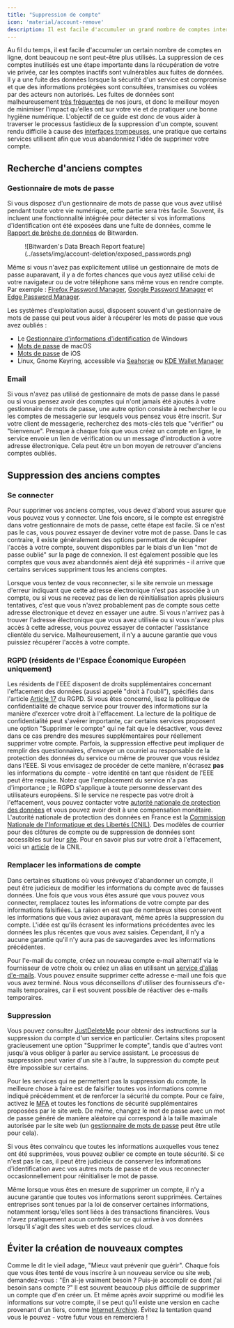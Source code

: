 ```yaml
---
title: "Suppression de compte"
icon: 'material/account-remove'
description: Il est facile d'accumuler un grand nombre de comptes internet. Voici quelques conseils pour élaguer votre collection.
---
```


Au fil du temps, il est facile d'accumuler un certain nombre de comptes en ligne, dont beaucoup ne sont peut-être plus utilisés. La suppression de ces comptes inutilisés est une étape importante dans la récupération de votre vie privée, car les comptes inactifs sont vulnérables aux fuites de données. Il y a une fuite des données lorsque la sécurité d'un service est compromise et que des informations protégées sont consultées, transmises ou volées par des acteurs non autorisés. Les fuites de données sont malheureusement [très fréquentes](https://haveibeenpwned.com/PwnedWebsites) de nos jours, et donc le meilleur moyen de minimiser l'impact qu'elles ont sur votre vie et de pratiquer une bonne hygiène numérique. L'objectif de ce guide est donc de vous aider à traverser le processus fastidieux de la suppression d'un compte, souvent rendu difficile à cause des [interfaces trompeuses](https://deceptive.design), une pratique que certains services utilisent afin que vous abandonniez l'idée de supprimer votre compte.

## Recherche d'anciens comptes

### Gestionnaire de mots de passe

Si vous disposez d'un gestionnaire de mots de passe que vous avez utilisé pendant toute votre vie numérique, cette partie sera très facile. Souvent, ils incluent une fonctionnalité intégrée pour détecter si vos informations d'identification ont été exposées dans une fuite de données, comme le [Rapport de brèche de données](https://bitwarden.com/blog/have-you-been-pwned) de Bitwarden.

<figure markdown>
  ![Bitwarden's Data Breach Report feature](../assets/img/account-deletion/exposed_passwords.png)
</figure>

Même si vous n'avez pas explicitement utilisé un gestionnaire de mots de passe auparavant, il y a de fortes chances que vous ayez utilisé celui de votre navigateur ou de votre téléphone sans même vous en rendre compte. Par exemple : [Firefox Password Manager](https://support.mozilla.org/kb/password-manager-remember-delete-edit-logins), [Google Password Manager](https://passwords.google.com/intro) et [Edge Password Manager](https://support.microsoft.com/microsoft-edge/save-or-forget-passwords-in-microsoft-edge-b4beecb0-f2a8-1ca0-f26f-9ec247a3f336).

Les systèmes d'exploitation aussi, disposent souvent d'un gestionnaire de mots de passe qui peut vous aider à récupérer les mots de passe que vous avez oubliés :

- Le [Gestionnaire d'informations d'identification](https://support.microsoft.com/windows/accessing-credential-manager-1b5c916a-6a16-889f-8581-fc16e8165ac0) de Windows
- [Mots de passe](https://support.apple.com/HT211145) de macOS
- [Mots de passe](https://support.apple.com/HT211146) de iOS
- Linux, Gnome Keyring, accessible via [Seahorse](https://wiki.gnome.org/Apps/Seahorse) ou [KDE Wallet Manager](https://userbase.kde.org/KDE_Wallet_Manager)

### Email

Si vous n'avez pas utilisé de gestionnaire de mots de passe dans le passé ou si vous pensez avoir des comptes qui n'ont jamais été ajoutés à votre gestionnaire de mots de passe, une autre option consiste à rechercher le ou les comptes de messagerie sur lesquels vous pensez vous être inscrit. Sur votre client de messagerie, recherchez des mots-clés tels que "vérifier" ou "bienvenue". Presque à chaque fois que vous créez un compte en ligne, le service envoie un lien de vérification ou un message d'introduction à votre adresse électronique. Cela peut être un bon moyen de retrouver d'anciens comptes oubliés.

## Suppression des anciens comptes

### Se connecter

Pour supprimer vos anciens comptes, vous devez d'abord vous assurer que vous pouvez vous y connecter. Une fois encore, si le compte est enregistré dans votre gestionnaire de mots de passe, cette étape est facile. Si ce n'est pas le cas, vous pouvez essayer de deviner votre mot de passe. Dans le cas contraire, il existe généralement des options permettant de récupérer l'accès à votre compte, souvent disponibles par le biais d'un lien "mot de passe oublié" sur la page de connexion. Il est également possible que les comptes que vous avez abandonnés aient déjà été supprimés - il arrive que certains services suppriment tous les anciens comptes.

Lorsque vous tentez de vous reconnecter, si le site renvoie un message d'erreur indiquant que cette adresse électronique n'est pas associée à un compte, ou si vous ne recevez pas de lien de réinitialisation après plusieurs tentatives, c'est que vous n'avez probablement pas de compte sous cette adresse électronique et devez en essayer une autre. Si vous n'arrivez pas à trouver l'adresse électronique que vous avez utilisée ou si vous n'avez plus accès à cette adresse, vous pouvez essayer de contacter l'assistance clientèle du service. Malheureusement, il n'y a aucune garantie que vous puissiez récupérer l'accès à votre compte.

### RGPD (résidents de l'Espace Économique Européen uniquement)

Les résidents de l'EEE disposent de droits supplémentaires concernant l'effacement des données (aussi appelé "droit à l'oubli"), spécifiés dans l'article [Article 17](https://gdpr-info.eu/art-17-gdpr) du RGPD. Si vous êtes concerné, lisez la politique de confidentialité de chaque service pour trouver des informations sur la manière d'exercer votre droit à l'effacement. La lecture de la politique de confidentialité peut s'avérer importante, car certains services proposent une option "Supprimer le compte" qui ne fait que le désactiver, vous devez dans ce cas prendre des mesures supplémentaires pour réellement supprimer votre compte. Parfois, la suppression effective peut impliquer de remplir des questionnaires, d'envoyer un courriel au responsable de la protection des données du service ou même de prouver que vous résidez dans l'EEE. Si vous envisagez de procéder de cette manière, n'écrasez **pas** les informations du compte - votre identité en tant que résident de l'EEE peut être requise. Notez que l'emplacement du service n'a pas d'importance ; le RGPD s'applique à toute personne desservant des utilisateurs européens. Si le service ne respecte pas votre droit à l'effacement, vous pouvez contacter votre [autorité nationale de protection des données](https://ec.europa.eu/info/law/law-topic/data-protection/reform/rights-citizens/redress/what-should-i-do-if-i-think-my-personal-data-protection-rights-havent-been-respected_en) et vous pouvez avoir droit à une compensation monétaire. L'autorité nationale de protection des données en France est la [Commission Nationale de l'Informatique et des Libertés (CNIL)](https://www.cnil.fr/). Des modèles de courrier pour des clôtures de compte ou de suppression de données sont accessibles sur leur [site](https://www.cnil.fr/fr/modeles/courrier). Pour en savoir plus sur votre droit à l'effacement, voici un [article](https://www.cnil.fr/fr/le-droit-leffacement-supprimer-vos-donnees-en-ligne) de la CNIL.

### Remplacer les informations de compte

Dans certaines situations où vous prévoyez d'abandonner un compte, il peut être judicieux de modifier les informations du compte avec de fausses données. Une fois que vous vous êtes assuré que vous pouvez vous connecter, remplacez toutes les informations de votre compte par des informations falsifiées. La raison en est que de nombreux sites conservent les informations que vous aviez auparavant, même après la suppression du compte. L'idée est qu'ils écrasent les informations précédentes avec les données les plus récentes que vous avez saisies. Cependant, il n'y a aucune garantie qu'il n'y aura pas de sauvegardes avec les informations précédentes.

Pour l'e-mail du compte, créez un nouveau compte e-mail alternatif via le fournisseur de votre choix ou créez un alias en utilisant un [service d'alias d'e-mails](../email-aliasing.md). Vous pouvez ensuite supprimer cette adresse e-mail une fois que vous avez terminé. Nous vous déconseillons d'utiliser des fournisseurs d'e-mails temporaires, car il est souvent possible de réactiver des e-mails temporaires.

### Suppression

Vous pouvez consulter [JustDeleteMe](https://justdeleteme.xyz/fr) pour obtenir des instructions sur la suppression du compte d'un service en particulier. Certains sites proposent gracieusement une option "Supprimer le compte", tandis que d'autres vont jusqu'à vous obliger à parler au service assistant. Le processus de suppression peut varier d'un site à l'autre, la suppression du compte peut être impossible sur certains.

Pour les services qui ne permettent pas la suppression du compte, la meilleure chose à faire est de falsifier toutes vos informations comme indiqué précédemment et de renforcer la sécurité du compte. Pour ce faire, activez le [MFA](multi-factor-authentication.md) et toutes les fonctions de sécurité supplémentaires proposées par le site web. De même, changez le mot de passe avec un mot de passe généré de manière aléatoire qui correspond à la taille maximale autorisée par le site web (un [gestionnaire de mots de passe](/passwords/#local-password-managers) peut être utile pour cela).

Si vous êtes convaincu que toutes les informations auxquelles vous tenez ont été supprimées, vous pouvez oublier ce compte en toute sécurité. Si ce n'est pas le cas, il peut être judicieux de conserver les informations d'identification avec vos autres mots de passe et de vous reconnecter occasionnellement pour réinitialiser le mot de passe.

Même lorsque vous êtes en mesure de supprimer un compte, il n'y a aucune garantie que toutes vos informations seront supprimées. Certaines entreprises sont tenues par la loi de conserver certaines informations, notamment lorsqu'elles sont liées à des transactions financières. Vous n'avez pratiquement aucun contrôle sur ce qui arrive à vos données lorsqu'il s'agit des sites web et des services cloud.

## Éviter la création de nouveaux comptes

Comme le dit le vieil adage, "Mieux vaut prévenir que guérir". Chaque fois que vous êtes tenté de vous inscrire à un nouveau service ou site web, demandez-vous : "En ai-je vraiment besoin ? Puis-je accomplir ce dont j'ai besoin sans compte ?" Il est souvent beaucoup plus difficile de supprimer un compte que d'en créer un. Et même après avoir supprimé ou modifié les informations sur votre compte, il se peut qu'il existe une version en cache provenant d'un tiers, comme [Internet Archive](https://archive.org). Évitez la tentation quand vous le pouvez - votre futur vous en remerciera !
